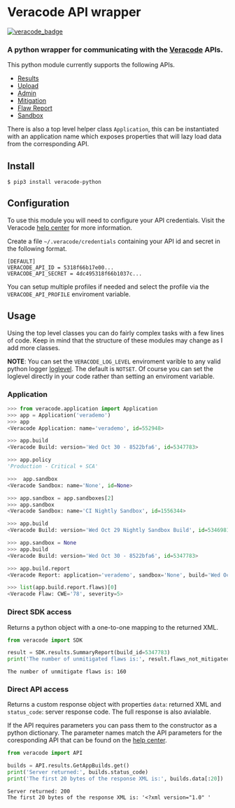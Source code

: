# Veracode API wrapper
[![veracode_badge](https://img.shields.io/endpoint?url=https://raw.githubusercontent.com/chuckorde/veracode-python/master/cicd/veracode_score.json)](https://veracode.com)

### A python wrapper for communicating with the [Veracode](https://www.veracode.com) APIs.
This python module currently supports the following APIs.
- [Results](https://help.veracode.com/reader/LMv_dtSHyb7iIxAQznC~9w/WgCXPStuSb3isrDrHlmV9Q)
- [Upload](https://help.veracode.com/reader/LMv_dtSHyb7iIxAQznC~9w/qUW0fV37Fd~NHav8afNqMg)
- [Admin](https://help.veracode.com/reader/LMv_dtSHyb7iIxAQznC~9w/ulPQBQUmp35KhYK_qQng1A)
- [Mitigation](https://help.veracode.com/reader/LMv_dtSHyb7iIxAQznC~9w/bIVY7~q72vIVr0ytei5Nbw)
- [Flaw Report](https://help.veracode.com/reader/LMv_dtSHyb7iIxAQznC~9w/krVurK9DJnzJ7Vu3Tlieuw)
- [Sandbox](https://help.veracode.com/reader/LMv_dtSHyb7iIxAQznC~9w/WyXt9M~6SqjQ1L6LnjzJcA)


There is also a top level helper class `Application`,
this can be instantiated with an application name which exposes properties that will lazy load data from the corresponding API.

## Install

```
$ pip3 install veracode-python
```

## Configuration
To use this module you will need to configure your API credentials. Visit the Veracode [help center](https://help.veracode.com/reader/LMv_dtSHyb7iIxAQznC~9w/Gv1oHnvAIwMy2gQSBrF0fA) for more information.

Create a file `~/.veracode/credentials` containing your API id and secret in the following format.

```
[DEFAULT]
VERACODE_API_ID = 5318f66b17e00...
VERACODE_API_SECRET = 4dc495318f66b1037c...
```

You can setup multiple profiles if needed and select the profile via the `VERACODE_API_PROFILE` enviroment variable.

## Usage

Using the top level classes you can do fairly complex tasks with a few lines of code. Keep in mind that the structure of these modules may change as I add more classes.

**NOTE**: You can set the `VERACODE_LOG_LEVEL` enviroment varible to any valid python logger [loglevel](https://docs.python.org/3/library/logging.html#logging-levels). The default is `NOTSET`. Of course you can set the loglevel directly in your code rather than setting an enviroment variable.

### Application


```python
>>> from veracode.application import Application
>>> app = Application('verademo')
>>> app
<Veracode Application: name='verademo', id=552948>

>>> app.build
<Veracode Build: version='Wed Oct 30 - 8522bfa6', id=5347783>

>>> app.policy
'Production - Critical + SCA'

>>>  app.sandbox
<Veracode Sandbox: name='None', id=None>

>>> app.sandbox = app.sandboxes[2]
>>> app.sandbox
<Veracode Sandbox: name='CI Nightly Sandbox', id=1556344>

>>> app.build
<Veracode Build: version='Wed Oct 29 Nightly Sandbox Build', id=5346981>

>>> app.sandbox = None
>>> app.build
<Veracode Build: version='Wed Oct 30 - 8522bfa6', id=5347783>

>>> app.build.report
<Veracode Report: application='verademo', sandbox='None', build='Wed Oct 30 - 8522bfa6', flaws=160>

>>> list(app.build.report.flaws)[0]
<Veracode Flaw: CWE='78', severity=5>

```




### Direct SDK access
Returns a python object with a one-to-one mapping to the returned XML.

```python
from veracode import SDK

result = SDK.results.SummaryReport(build_id=5347783)
print('The number of unmitigated flaws is:', result.flaws_not_mitigated)
```
```
The number of unmitigate flaws is: 160
```

### Direct API access
Returns a custom response object with properties `data`: returned XML and `status_code`: server response code.  The full response is also avialable.

If the API requires parameters you can pass them to the constructor as a python dictionary.  The parameter names match the API parameters for the coresponding API that can be found on the [help center](https://help.veracode.com/reader/LMv_dtSHyb7iIxAQznC~9w/HmF8Z4cz70Rb2y1p39tWDw).

```python
from veracode import API

builds = API.results.GetAppBuilds.get()
print('Server returned:', builds.status_code)
print('The first 20 bytes of the response XML is:', builds.data[:20])
```

```
Server returned: 200
The first 20 bytes of the response XML is: '<?xml version="1.0" '
```
